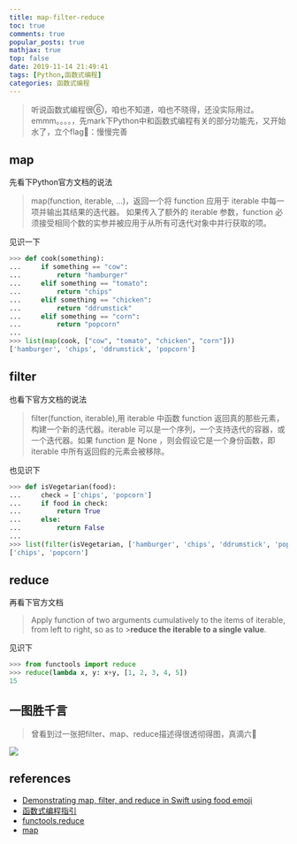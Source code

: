 ```yaml
---
title: map-filter-reduce
toc: true
comments: true
popular_posts: true
mathjax: true
top: false
date: 2019-11-14 21:49:41
tags: [Python,函数式编程]
categories: 函数式编程 
---
```


>听说函数式编程很⑥，咱也不知道，咱也不晓得，还没实际用过。emmm。。。。，先mark下Python中和函数式编程有关的部分功能先，又开始水了，立个flag🚩：慢慢完善

## map

先看下Python官方文档的说法
>map(function, iterable, ...)，返回一个将 function 应用于 iterable 中每一项并输出其结果的迭代器。 如果传入了额外的 iterable 参数，function 必须接受相同个数的实参并被应用于从所有可迭代对象中并行获取的项。

见识一下

```Python
>>> def cook(something):
...     if something == "cow":
...         return "hamburger"
...     elif something == "tomato":
...         return "chips"
...     elif something == "chicken":
...         return "ddrumstick"
...     elif something == "corn":
...         return "popcorn"
...
>>> list(map(cook, ["cow", "tomato", "chicken", "corn"]))
['hamburger', 'chips', 'ddrumstick', 'popcorn']
```

<!-- more -->

## filter

也看下官方文档的说法
>filter(function, iterable),用 iterable 中函数 function 返回真的那些元素，构建一个新的迭代器。iterable 可以是一个序列，一个支持迭代的容器，或一个迭代器。如果 function 是 None ，则会假设它是一个身份函数，即 iterable 中所有返回假的元素会被移除。

也见识下

```Python
>>> def isVegetarian(food):
...     check = ['chips', 'popcorn']
...     if food in check:
...         return True
...     else:
...         return False
...
>>> list(filter(isVegetarian, ['hamburger', 'chips', 'ddrumstick', 'popcorn']))
['chips', 'popcorn']
```

## reduce

再看下官方文档

>Apply function of two arguments cumulatively to the items of iterable, from left to right, so as to >**reduce the iterable to a single value**.

见识下

```Python
>>> from functools import reduce
>>> reduce(lambda x, y: x+y, [1, 2, 3, 4, 5])
15
```

## 一图胜千言

>曾看到过一张把filter、map、reduce描述得很透彻得图，真滴六🐂

![](https://cdn.jsdelivr.net/gh/ssmath/mypic/img/20191114233050.png)

## references

- [Demonstrating map, filter, and reduce in Swift using food emoji](http://www.globalnerdy.com/2016/06/26/demonstrating-map-filter-and-reduce-in-swift-using-food-emoji/?tdsourcetag=s_pctim_aiomsg)
- [函数式编程指引](https://docs.python.org/zh-cn/3.7/howto/functional.html)
- [functools.reduce](https://docs.python.org/zh-cn/3/library/functools.html?highlight=reduce#functools.reduce)
- [map](https://docs.python.org/zh-cn/3/library/functions.html#map)




